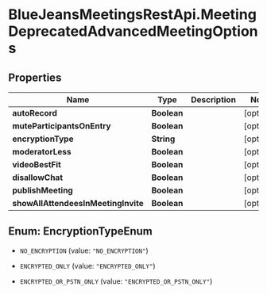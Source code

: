 # BlueJeansMeetingsRestApi.MeetingDeprecatedAdvancedMeetingOptions

## Properties
Name | Type | Description | Notes
------------ | ------------- | ------------- | -------------
**autoRecord** | **Boolean** |  | [optional] 
**muteParticipantsOnEntry** | **Boolean** |  | [optional] 
**encryptionType** | **String** |  | [optional] 
**moderatorLess** | **Boolean** |  | [optional] 
**videoBestFit** | **Boolean** |  | [optional] 
**disallowChat** | **Boolean** |  | [optional] 
**publishMeeting** | **Boolean** |  | [optional] 
**showAllAttendeesInMeetingInvite** | **Boolean** |  | [optional] 


<a name="EncryptionTypeEnum"></a>
## Enum: EncryptionTypeEnum


* `NO_ENCRYPTION` (value: `"NO_ENCRYPTION"`)

* `ENCRYPTED_ONLY` (value: `"ENCRYPTED_ONLY"`)

* `ENCRYPTED_OR_PSTN_ONLY` (value: `"ENCRYPTED_OR_PSTN_ONLY"`)




